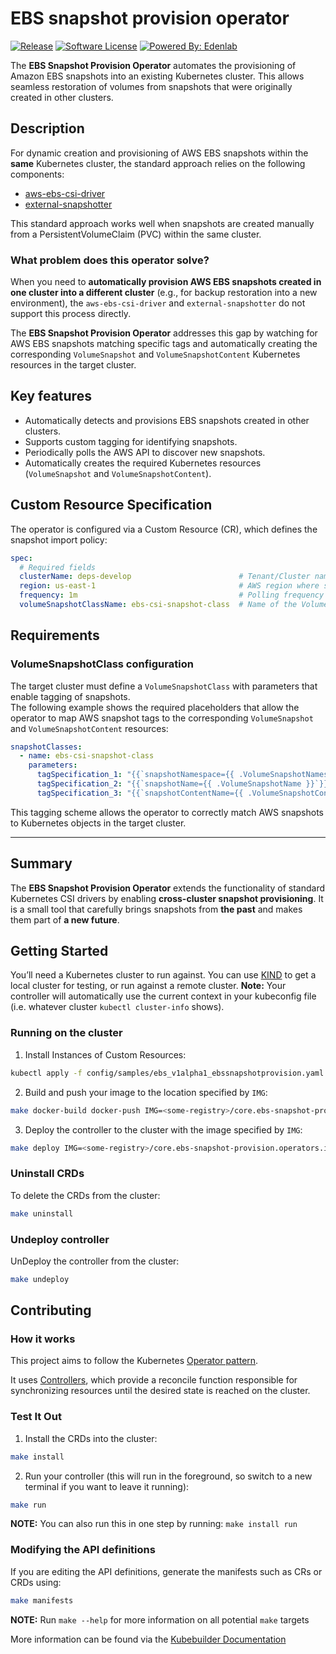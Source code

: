 # EBS snapshot provision operator

[![Release](https://img.shields.io/github/v/release/edenlabllc/ebs-snapshot-provision.operators.infra.svg?style=for-the-badge)](https://github.com/edenlabllc/ebs-snapshot-provision.operators.infra/releases/latest)
[![Software License](https://img.shields.io/github/license/edenlabllc/ebs-snapshot-provision.operators.infra.svg?style=for-the-badge)](LICENSE)
[![Powered By: Edenlab](https://img.shields.io/badge/powered%20by-edenlab-8A2BE2.svg?style=for-the-badge)](https://edenlab.io)

The **EBS Snapshot Provision Operator** automates the provisioning of Amazon EBS snapshots into an existing Kubernetes
cluster. This allows seamless restoration of volumes from snapshots that were originally created in other clusters.

## Description

For dynamic creation and provisioning of AWS EBS snapshots within the **same** Kubernetes cluster, the standard approach
relies on the following components:

- [aws-ebs-csi-driver](https://github.com/kubernetes-sigs/aws-ebs-csi-driver)
- [external-snapshotter](https://github.com/kubernetes-csi/external-snapshotter)

This standard approach works well when snapshots are created manually from a PersistentVolumeClaim (PVC) within the same
cluster.

### What problem does this operator solve?

When you need to **automatically provision AWS EBS snapshots created in one cluster into a different cluster**
(e.g., for backup restoration into a new environment), the `aws-ebs-csi-driver` and `external-snapshotter` do not
support this process directly.

The **EBS Snapshot Provision Operator** addresses this gap by watching for AWS EBS snapshots matching specific tags and
automatically creating the corresponding `VolumeSnapshot` and `VolumeSnapshotContent` Kubernetes resources in the target
cluster.

## Key features

- Automatically detects and provisions EBS snapshots created in other clusters.
- Supports custom tagging for identifying snapshots.
- Periodically polls the AWS API to discover new snapshots.
- Automatically creates the required Kubernetes resources (`VolumeSnapshot` and `VolumeSnapshotContent`).

## Custom Resource Specification

The operator is configured via a Custom Resource (CR), which defines the snapshot import policy:

```yaml
spec:
  # Required fields
  clusterName: deps-develop                        # Tenant/Cluster name from which snapshots originate
  region: us-east-1                                # AWS region where snapshots are stored
  frequency: 1m                                    # Polling frequency for AWS API (e.g., 1 minute)
  volumeSnapshotClassName: ebs-csi-snapshot-class  # Name of the VolumeSnapshotClass to use
```

## Requirements

### VolumeSnapshotClass configuration

The target cluster must define a `VolumeSnapshotClass` with parameters that enable tagging of snapshots.  
The following example shows the required placeholders that allow the operator to map AWS snapshot tags to the
corresponding `VolumeSnapshot` and `VolumeSnapshotContent` resources:

```yaml
snapshotClasses:
  - name: ebs-csi-snapshot-class
    parameters:
      tagSpecification_1: "{{`snapshotNamespace={{ .VolumeSnapshotNamespace }}`}}"
      tagSpecification_2: "{{`snapshotName={{ .VolumeSnapshotName }}`}}"
      tagSpecification_3: "{{`snapshotContentName={{ .VolumeSnapshotContentName }}`}}"
```

This tagging scheme allows the operator to correctly match AWS snapshots to Kubernetes objects in the target cluster.

---

## Summary

The **EBS Snapshot Provision Operator** extends the functionality of standard Kubernetes CSI drivers by enabling
**cross-cluster snapshot provisioning**. It is a small tool that carefully brings snapshots from **the past** and 
makes them part of **a new future**.

## Getting Started

You’ll need a Kubernetes cluster to run against. You can use [KIND](https://sigs.k8s.io/kind) to get a local cluster for
testing, or run against a remote cluster.
**Note:** Your controller will automatically use the current context in your kubeconfig file (i.e. whatever
cluster `kubectl cluster-info` shows).

### Running on the cluster

1. Install Instances of Custom Resources:

```sh
kubectl apply -f config/samples/ebs_v1alpha1_ebssnapshotprovision.yaml
```

2. Build and push your image to the location specified by `IMG`:

```sh
make docker-build docker-push IMG=<some-registry>/core.ebs-snapshot-provision.operators.infra:tag
```

3. Deploy the controller to the cluster with the image specified by `IMG`:

```sh
make deploy IMG=<some-registry>/core.ebs-snapshot-provision.operators.infra:tag
```

### Uninstall CRDs

To delete the CRDs from the cluster:

```sh
make uninstall
```

### Undeploy controller

UnDeploy the controller from the cluster:

```sh
make undeploy
```

## Contributing

### How it works

This project aims to follow the
Kubernetes [Operator pattern](https://kubernetes.io/docs/concepts/extend-kubernetes/operator/).

It uses [Controllers](https://kubernetes.io/docs/concepts/architecture/controller/),
which provide a reconcile function responsible for synchronizing resources until the desired state is reached on the
cluster.

### Test It Out

1. Install the CRDs into the cluster:

```sh
make install
```

2. Run your controller (this will run in the foreground, so switch to a new terminal if you want to leave it running):

```sh
make run
```

**NOTE:** You can also run this in one step by running: `make install run`

### Modifying the API definitions

If you are editing the API definitions, generate the manifests such as CRs or CRDs using:

```sh
make manifests
```

**NOTE:** Run `make --help` for more information on all potential `make` targets

More information can be found via the [Kubebuilder Documentation](https://book.kubebuilder.io/introduction.html)
